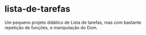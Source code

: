 # lista-de-tarefas
Um pequeno projeto didático de Lista de tarefas, mas com bastante repetição de funções, e manipulação do Dom.
